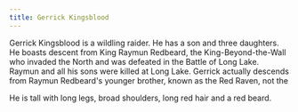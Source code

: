 ```yaml
---
title: Gerrick Kingsblood
---
```


Gerrick Kingsblood is a wildling raider. He has a son and three daughters. He boasts descent from King Raymun Redbeard, the King-Beyond-the-Wall who invaded the North and was defeated in the Battle of Long Lake. Raymun and all his sons were killed at Long Lake. Gerrick actually descends from Raymun Redbeard's younger brother, known as the Red Raven, not the

He is tall with long legs, broad shoulders, long red hair and a red beard. 


